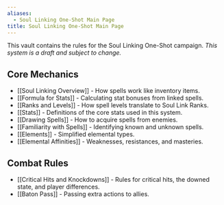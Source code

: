 ```yaml
---
aliases:
  - Soul Linking One-Shot Main Page
title: Soul Linking One-Shot Main Page
---
```

This vault contains the rules for the Soul Linking One-Shot campaign.
*This system is a draft and subject to change.*

## Core Mechanics

*   [[Soul Linking Overview]] - How spells work like inventory items.
*   [[Formula for Stats]] - Calculating stat bonuses from linked spells.
*   [[Ranks and Levels]] - How spell levels translate to Soul Link Ranks.
*   [[Stats]] - Definitions of the core stats used in this system.
*   [[Drawing Spells]] - How to acquire spells from enemies.
*   [[Familiarity with Spells]] - Identifying known and unknown spells.
*   [[Elements]] - Simplified elemental types.
*   [[Elemental Affinities]] - Weaknesses, resistances, and masteries.

## Combat Rules

*   [[Critical Hits and Knockdowns]] - Rules for critical hits, the downed state, and player differences.
*   [[Baton Pass]] - Passing extra actions to allies.

